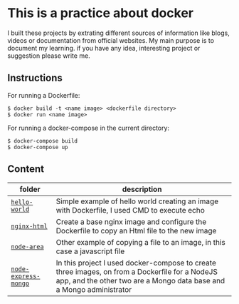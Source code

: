 # This is a practice about docker
I built these projects by extrating different sources of information like blogs, videos or documentation from official websites. My main purpose is to document my learning. if you have any idea, interesting project or suggestion please write me.

## Instructions
For running a Dockerfile:
```
$ docker build -t <name image> <dockerfile directory>
$ docker run <name image>
```

For running a docker-compose in the current directory:
```
$ docker-compose build
$ docker-compose up
```

## Content
| folder | description |
|--------|-------------|
| [`hello-world`](https://github.com/vargas88hugo/docker/tree/master/hello-world) | Simple example of hello world creating an image with Dockerfile, I used CMD to execute echo |
| [`nginx-html`](https://github.com/vargas88hugo/docker/tree/master/nginx-html) | Create a base nginx image and configure the Dockerfile to copy an Html file to the new image |
| [`node-area`](https://github.com/vargas88hugo/docker/tree/master/node-area) | Other example of copying a file to an image, in this case a javascript file |
| [`node-express-mongo`](https://github.com/vargas88hugo/docker/tree/master/node-express-mongo) | In this project I used docker-compose to create three images, on from a Dockerfile for a NodeJS app, and the other two are a Mongo data base and a Mongo administrator | 
